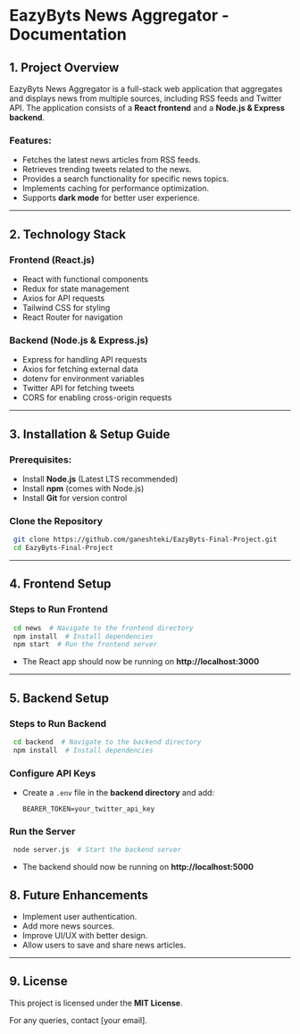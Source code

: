 # **EazyByts News Aggregator - Documentation**

## **1. Project Overview**
EazyByts News Aggregator is a full-stack web application that aggregates and displays news from multiple sources, including RSS feeds and Twitter API. The application consists of a **React frontend** and a **Node.js & Express backend**.

### **Features:**
- Fetches the latest news articles from RSS feeds.
- Retrieves trending tweets related to the news.
- Provides a search functionality for specific news topics.
- Implements caching for performance optimization.
- Supports **dark mode** for better user experience.

---

## **2. Technology Stack**

### **Frontend (React.js)**
- React with functional components
- Redux for state management
- Axios for API requests
- Tailwind CSS for styling
- React Router for navigation

### **Backend (Node.js & Express.js)**
- Express for handling API requests
- Axios for fetching external data
- dotenv for environment variables
- Twitter API for fetching tweets
- CORS for enabling cross-origin requests

---

## **3. Installation & Setup Guide**

### **Prerequisites:**
- Install **Node.js** (Latest LTS recommended)
- Install **npm** (comes with Node.js)
- Install **Git** for version control

### **Clone the Repository**
```bash
 git clone https://github.com/ganeshteki/EazyByts-Final-Project.git
 cd EazyByts-Final-Project
```

---

## **4. Frontend Setup**

### **Steps to Run Frontend**
```bash
 cd news  # Navigate to the frontend directory
 npm install  # Install dependencies
 npm start  # Run the frontend server
```
- The React app should now be running on **http://localhost:3000**



---

## **5. Backend Setup**

### **Steps to Run Backend**
```bash
 cd backend  # Navigate to the backend directory
 npm install  # Install dependencies
```

### **Configure API Keys**
- Create a `.env` file in the **backend directory** and add:
  ```
  BEARER_TOKEN=your_twitter_api_key
  ```

### **Run the Server**
```bash
 node server.js  # Start the backend server
```
- The backend should now be running on **http://localhost:5000**


## **8. Future Enhancements**
- Implement user authentication.
- Add more news sources.
- Improve UI/UX with better design.
- Allow users to save and share news articles.

---

## **9. License**
This project is licensed under the **MIT License**.

For any queries, contact [your email].

